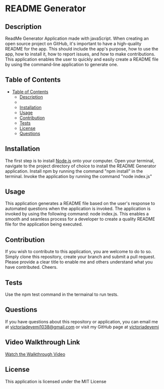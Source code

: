 # README Generator


## Description
ReadMe Generator Application made with javaScript.
When creating an open source project on GitHub, it's important to have a high-quality README for the app. This should include the app's purpose, how to use the app, how to install it, how to report issues, and how to make contributions. This application enables the user to quickly and easily create a README file by using the command-line application to generate one.


## Table of Contents
- [Table of Contents](#table-of-contents)
  - [Description](#description)
  - []()
  - [Installation](#installation)
  - [Usage](#usage)
  - [Contribution](#contribution)
  - [Tests](#tests)
  - [License](#license)
  - [Questions](#questions)


## Installation
The first step is to install [Node.js](https://nodejs.org/en) onto your computer. 
Open your terminal, navigate to the project directory of choice to install the README Generator application. 
Install npm by running the command "npm install" in the terminal.
Invoke the application by running the command "node index.js"


## Usage
This application generates a README file based on the user's response to automated questions when the application is invoked. The application is invoked by using the following command: node index.js.
This enables a smooth and seamless process for a developer to create a quality README file for the application being executed.

## Contribution
If you wish to contribute to this application, you are welcome to do to so. Simply clone this repository, create your branch and submit a pull request. Please provide a clear title to enable me and others understand what you have contributed. Cheers.

## Tests
Use the npm test command in the termainal to run tests. 

## Questions
If you have questions about this repository or application, you can email me at <a href="mailto:victoriadeyemi1038@gmail.com">victoriadeyemi1038@gmail.com</a>  or visit my GitHub page at [victoriadeyemi](https://github.com/victoriadeyemi)

## Video Walkthrough Link
[Watch the Walkthrough Video](https://drive.google.com/file/d/1296NvZw1SaBgfADOu_zSkS_uMPxtu3qS/view)

## License
This application is licensed under the MIT License
